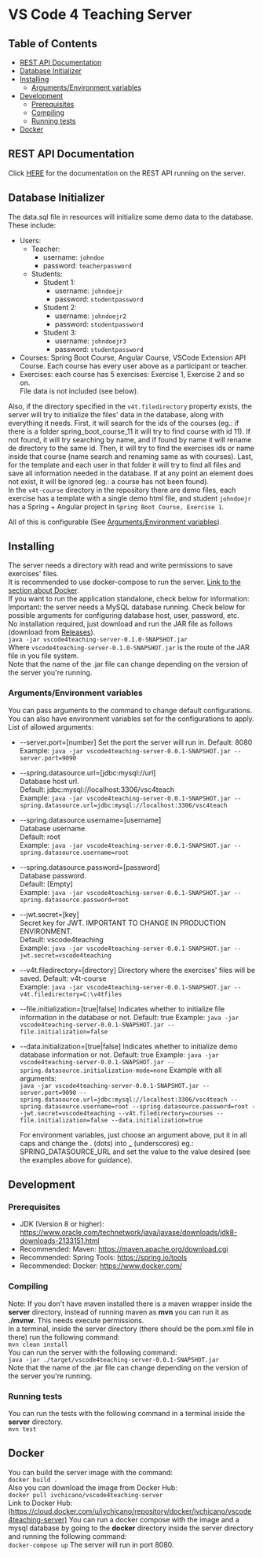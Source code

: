 # VS Code 4 Teaching Server

## Table of Contents

- [REST API Documentation](README.md#rest-api-documentation)
- [Database Initializer](README.md#database-initializer)
- [Installing](README.md#installing)
  - [Arguments/Environment variables](README.md#argumentsenvironment-variables)
- [Development](README.md#development)
  - [Prerequisites](README.md#prerequisites)
  - [Compiling](README.md#compiling)
  - [Running tests](README.md#running-tests)
- [Docker](README.md#docker)

## REST API Documentation

Click [HERE](API.md) for the documentation on the REST API running on the server.  

## Database Initializer  

The data.sql file in resources will initialize some demo data to the database. These include:  

- Users:
  - Teacher:  
    - username: `johndoe`  
    - password: `teacherpassword`  
  - Students:  
    - Student 1:  
      - username: `johndoejr`  
      - password: `studentpassword`  
    - Student 2:  
      - username: `johndoejr2`  
      - password: `studentpassword`  
    - Student 3:  
      - username: `johndoejr3`  
      - password: `studentpassword`  
- Courses: Spring Boot Course, Angular Course, VSCode Extension API Course. Each course has every user above as a participant or teacher.  
- Exercises: each course has 5 exercises: Exercise 1, Exercise 2 and so on.  
File data is not included (see below).  

Also, if the directory specified in the `v4t.filedirectory` property exists, the server will try to initialize the files' data in the database, along with everything it needs.
First, it will search for the ids of the courses (eg.: if there is a folder spring_boot_course_11 it will try to find course with id 11). If not found, it will try searching by name, and if found by name it will rename de directory to the same id. Then, it will try to find the exercises ids or name inside that course (name search and renaming same as with courses). Last, for the template and each user in that folder it will try to find all files and save all information needed in the database.
If at any point an element does not exist, it will be ignored (eg.: a course has not been found).  
In the `v4t-course` directory in the repository there are demo files, each exercise has a template with a single demo html file, and student `johndoejr` has a Spring + Angular project  in `Spring Boot Course, Exercise 1`.

All of this is configurable (See [Arguments/Environment variables](README.md#argumentsenvironment-variables)).

## Installing

The server needs a directory with read and write permissions to save exercises' files.  
It is recommended to use docker-compose to run the server. [Link to the section about Docker](README.md#Docker).  
If you want to run the application standalone, check below for information:  
Important: the server needs a MySQL database running. Check below for possible arguments for configuring database host, user, password, etc.  
No installation required, just download and run the JAR file as follows (download from [Releases](https://github.com/codeurjc-students/2019-VSCode4Teaching/releases/latest)).  
`java -jar vscode4teaching-server-0.1.0-SNAPSHOT.jar`  
Where `vscode4teaching-server-0.1.0-SNAPSHOT.jar` is the route of the JAR file in you file system.  
Note that the name of the .jar file can change depending on the version of the server you're running.  

### Arguments/Environment variables

You can pass arguments to the command to change default configurations. You can also have environment variables set for the configurations to apply.
List of allowed arguments:

- --server.port=[number]
  Set the port the server will run in.
  Default: 8080  
  Example: `java -jar vscode4teaching-server-0.0.1-SNAPSHOT.jar --server.port=9090`
- --spring.datasource.url=[jdbc:mysql://url]  
  Database host url.  
  Default: jdbc:mysql://localhost:3306/vsc4teach  
  Example: `java -jar vscode4teaching-server-0.0.1-SNAPSHOT.jar --spring.datasource.url=jdbc:mysql://localhost:3306/vsc4teach`
- --spring.datasource.username=[username]  
  Database username.  
  Default: root  
  Example: `java -jar vscode4teaching-server-0.0.1-SNAPSHOT.jar --spring.datasource.username=root`
- --spring.datasource.password=[password]  
  Database password.  
  Default: [Empty]  
  Example: `java -jar vscode4teaching-server-0.0.1-SNAPSHOT.jar --spring.datasource.password=root`
- --jwt.secret=[key]  
   Secret key for JWT. IMPORTANT TO CHANGE IN PRODUCTION ENVIRONMENT.  
   Default: vscode4teaching  
   Example: `java -jar vscode4teaching-server-0.0.1-SNAPSHOT.jar --jwt.secret=vscode4teaching`
- --v4t.filedirectory=[directory]
    Directory where the exercises' files will be saved.
    Default: v4t-course  
    Example: `java -jar vscode4teaching-server-0.0.1-SNAPSHOT.jar --v4t.filedirectory=C:\v4tfiles`
- --file.initialization=[true|false]
    Indicates whether to initialize file information in the database or not.
    Default: true
    Example: `java -jar vscode4teaching-server-0.0.1-SNAPSHOT.jar --file.initialization=false`
- --data.initialization=[true|false]
    Indicates whether to initialize demo database information or not.
    Default: true
    Example: `java -jar vscode4teaching-server-0.0.1-SNAPSHOT.jar --spring.datasource.initialization-mode=none`
  Example with all arguments:  
  `java -jar vscode4teaching-server-0.0.1-SNAPSHOT.jar --server.port=9090 --spring.datasource.url=jdbc:mysql://localhost:3306/vsc4teach --spring.datasource.username=root --spring.datasource.password=root --jwt.secret=vscode4teaching --v4t.filedirectory=courses --file.initialization=false --data.initialization=true`

  For environment variables, just choose an argument above, put it in all caps and change the . (dots) into \_ (underscores) eg.: SPRING_DATASOURCE_URL
  and set the value to the value desired (see the examples above for guidance).

## Development

### Prerequisites

- JDK (Version 8 or higher): <https://www.oracle.com/technetwork/java/javase/downloads/jdk8-downloads-2133151.html>
- Recommended: Maven: <https://maven.apache.org/download.cgi>
- Recommended: Spring Tools: <https://spring.io/tools>
- Recommended: Docker: <https://www.docker.com/>

### Compiling

Note: If you don't have maven installed there is a maven wrapper inside the **server** directory, instead of running maven as **mvn** you can run it as **./mvnw**. This needs execute permissions.  
In a terminal, inside the server directory (there should be the pom.xml file in there) run the following command:  
`mvn clean install`  
You can run the server with the following command:  
`java -jar ./target/vscode4teaching-server-0.0.1-SNAPSHOT.jar`  
Note that the name of the .jar file can change depending on the version of the server you're running.

### Running tests

You can run the tests with the following command in a terminal inside the **server** directory.  
`mvn test`

## Docker

You can build the server image with the command:  
`docker build .`  
Also you can download the image from Docker Hub:  
`docker pull ivchicano/vscode4teaching-server`  
Link to Docker Hub: (<https://cloud.docker.com/u/ivchicano/repository/docker/ivchicano/vscode4teaching-server)>
You can run a docker compose with the image and a mysql database by going to the **docker** directory inside the server directory and running the following command:  
`docker-compose up`
The server will run in port 8080.
